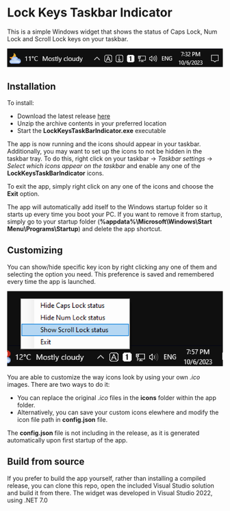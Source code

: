 # Lock Keys Taskbar Indicator

This is a simple Windows widget that shows the status of Caps Lock, Num Lock and Scroll Lock keys on your taskbar.

![image](images/taskbar_01.PNG)

## Installation

To install:

 - Download the latest release [here](https://github.com/maxisan137/Lock-Keys-Taskbar-Indicator/releases)
 - Unzip the archive contents in your preferred location
 - Start the **LockKeysTaskBarIndicator.exe** executable

The app is now running and the icons should appear in your taskbar. Additionally, you may want to set up the icons to not be hidden in the taskbar tray. To do this, right click on your taskbar -> *Taskbar settings* -> *Select which icons appear on the taskbar* and enable any one of the **LockKeysTaskBarIndicator** icons.

To exit the app, simply right click on any one of the icons and choose the **Exit** option.

The app will automatically add itself to the Windows startup folder so it starts up every time you boot your PC. If you want to remove it from startup, simply go to your startup folder (**%appdata%\Microsoft\Windows\Start Menu\Programs\Startup**) and delete the app shortcut.

## Customizing

You can show/hide specific key icon by right clicking any one of them and selecting the option you need. This preference is saved and remembered every time the app is launched.

![image](images/taskbar_02.PNG)

You are able to customize the way icons look by using your own *.ico* images. There are two ways to do it:

 - You can replace the original *.ico* files in the **icons** folder within the app folder.
 - Alternatively, you can save your custom icons elewhere and modify the icon file path in **config.json** file.

The **config.json** file is not including in the release, as it is generated automatically upon first startup of the app.

## Build from source

If you prefer to build the app yourself, rather than installing a compiled release, you can clone this repo, open the included Visual Studio solution and build it from there. The widget was developed in Visual Studio 2022, using .NET 7.0
